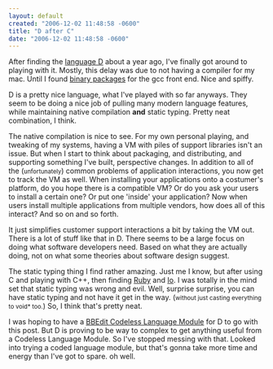 ```yaml
---
layout: default
created: "2006-12-02 11:48:58 -0600"
title: "D after C"
date: "2006-12-02 11:48:58 -0600"
---
```



After finding the [language D][d] about a year ago, I've finally got around to playing with it.  Mostly, this delay was due to not having a compiler for my mac.  Until I found [binary packages][gdcmac] for the gcc front end.  Nice and spiffy.

D is a pretty nice language, what I've played with so far anyways.  They seem to be doing a nice job of pulling many modern language features, while maintaining native compilation <b>and</b> static typing.  Pretty neat combination, I think.

The native compilation is nice to see.  For my own personal playing, and tweaking of my systems, having a VM with piles of support libraries isn't an issue.  But when I start to think about packaging, and distributing, and supporting something I've built, perspective changes.  In addition to all of the (<small>unfortunately</small>) common problems of application interactions, you now get to track the VM as well.  When installing your applications onto a costumer's platform, do you hope there is a compatible VM? Or do you ask your users to install a certain one? Or put one 'inside' your application?  Now when users install multiple applications from multiple vendors, how does all of this interact?  And so on and so forth.

It just simplifies customer support interactions a bit by taking the VM out.  There is a lot of stuff like that in D.  There seems to be a large focus on doing what software developers need.  Based on what they are actually doing, not on what some theories about software design suggest.


The static typing thing I find rather amazing.  Just me I know, but after using C and playing with C++, then finding [Ruby][] and [Io][].  I was totally in the mind set that static typing was wrong and evil.  Well, surprise surprise, you can have static typing and not have it get in the way. (<small>without just casting everything to void* too.</small>)  So, I think that's pretty neat.


I was hoping to have a [BBEdit Codeless Language Module][BBCLM] for D to go with this post.  But D is proving to be way to complex to get anything useful from a Codeless Language Module.  So I've stopped messing with that.  Looked into trying a coded language module, but that's gonna take more time and energy than I've got to spare.  oh well.



[d]: http://www.digitalmars.com/d/
[gdcmac]: http://gdcmac.sourceforge.net/
[Io]: http://www.iolanguage.com/
[Ruby]: http://ruby-lang.org/
[BBCLM]: http://www.truerwords.net/articles/bbedit/codeless_language_module.html

